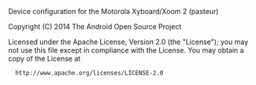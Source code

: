 Device configuration for the Motorola Xyboard/Xoom 2 (pasteur)

Copyright (C) 2014 The Android Open Source Project

 Licensed under the Apache License, Version 2.0 (the "License");
 you may not use this file except in compliance with the License.
 You may obtain a copy of the License at

      http://www.apache.org/licenses/LICENSE-2.0
